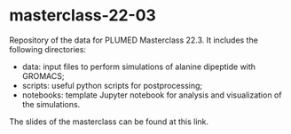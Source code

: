 # masterclass-22-03
Repository of the data for PLUMED Masterclass 22.3. It includes the following directories:
- data: input files to perform simulations of alanine dipeptide with GROMACS;
- scripts: useful python scripts for postprocessing;
- notebooks: template Jupyter notebook for analysis and visualization of the simulations.

The slides of the masterclass can be found at this link.
